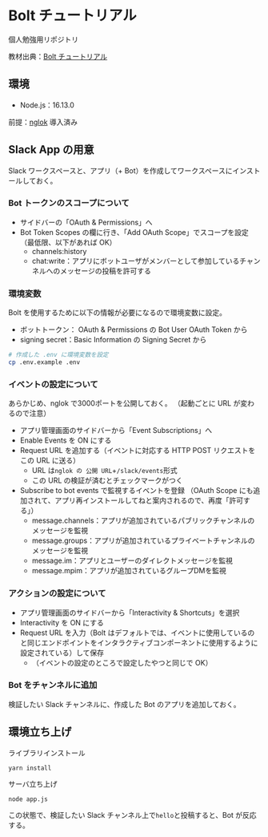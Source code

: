 # Bolt チュートリアル
個人勉強用リポジトリ

教材出典：[Bolt チュートリアル](https://slack.dev/bolt-js/ja-jp/tutorial/getting-started)

## 環境
- Node.js：16.13.0

前提：[nglok](https://ngrok.com/) 導入済み

## Slack App の用意
Slack ワークスペースと、アプリ（+ Bot）を作成してワークスペースにインストールしておく。

### Bot トークンのスコープについて
- サイドバーの「OAuth & Permissions」へ
- Bot Token Scopes の欄に行き、「Add OAuth Scope」でスコープを設定（最低限、以下があれば OK）
  - channels:history
  - chat:write：アプリにボットユーザがメンバーとして参加しているチャンネルへのメッセージの投稿を許可する

### 環境変数
Bolt を使用するために以下の情報が必要になるので環境変数に設定。
- ボットトークン： OAuth & Permissions の Bot User OAuth Token から
- signing secret：Basic Information の Signing Secret から

```bash
# 作成した .env に環境変数を設定
cp .env.example .env
```

### イベントの設定について
あらかじめ、nglok で3000ポートを公開しておく。
（起動ごとに URL が変わるので注意）

- アプリ管理画面のサイドバーから「Event Subscriptions」へ
- Enable Events を ON にする
- Request URL を追加する（イベントに対応する HTTP POST リクエストをこの URL に送る）
  - URL は`nglok の 公開 URL`+`/slack/events`形式
  - この URL の検証が済むとチェックマークがつく
- Subscribe to bot events で監視するイベントを登録
（OAuth Scope にも追加されて、アプリ再インストールしてねと案内されるので、再度「許可する」）
    - message.channels：アプリが追加されているパブリックチャンネルのメッセージを監視
    - message.groups：アプリが追加されているプライベートチャンネルのメッセージを監視
    - message.im：アプリとユーザーのダイレクトメッセージを監視
    - message.mpim：アプリが追加されているグループDMを監視

### アクションの設定について
- アプリ管理画面のサイドバーから「Interactivity & Shortcuts」を選択
- Interactivity を ON にする
- Request URL を入力（Bolt はデフォルトでは、イベントに使用しているのと同じエンドポイントをインタラクティブコンポーネントに使用するように設定されている）して保存
  - （イベントの設定のところで設定したやつと同じで OK）

### Bot をチャンネルに追加
検証したい Slack チャンネルに、作成した Bot のアプリを追加しておく。

## 環境立ち上げ
ライブラリインストール
```bash
yarn install
```

サーバ立ち上げ
```
node app.js
```

この状態で、検証したい Slack チャンネル上で`hello`と投稿すると、Bot が反応する。

